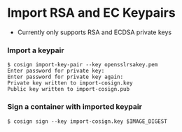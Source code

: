 # Import RSA and EC Keypairs
* Currently only supports RSA and ECDSA private keys

### Import a keypair

```shell
$ cosign import-key-pair --key opensslrsakey.pem
Enter password for private key:
Enter password for private key again:
Private key written to import-cosign.key
Public key written to import-cosign.pub
```
### Sign a container with imported keypair

```shell
$ cosign sign --key import-cosign.key $IMAGE_DIGEST
```
